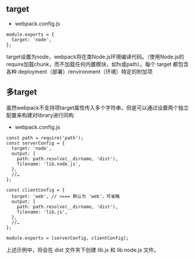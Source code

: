 ## target
- webpack.config.js
```
module.exports = {
  target: 'node',
};
```
target设置为node，webpack将在类Node.js环境编译代码。（使用Node.js的require加载chunk，而不加载任何内置模块，如fs或path）。每个 target 都包含各种 deployment（部署）/environment（环境）特定的附加项

## 多target
虽然webpack不支持项target属性传入多个字符串，但是可以通过设置两个独立配置来构建对library进行同构
- webpack.config.js
```
const path = require('path');
const serverConfig = {
  target: 'node',
  output: {
    path: path.resolve(__dirname, 'dist'),
    filename: 'lib.node.js',
  },
  //…
};

const clientConfig = {
  target: 'web', // <=== 默认为 'web'，可省略
  output: {
    path: path.resolve(__dirname, 'dist'),
    filename: 'lib.js',
  },
  //…
};

module.exports = [serverConfig, clientConfig];
```
上述示例中，将会在 dist 文件夹下创建 lib.js 和 lib.node.js 文件。
